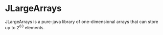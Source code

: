 JLargeArrays
============

JLargeArrays is a pure-java library of one-dimensional arrays that can store up to 2<sup>63</sup> elements.
